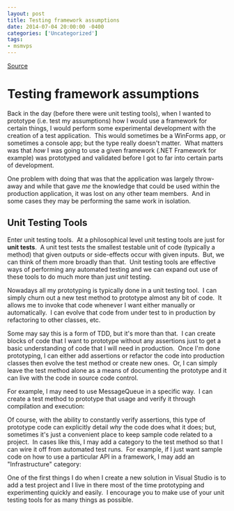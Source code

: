 ```yaml
---
layout: post
title: Testing framework assumptions
date: 2014-07-04 20:00:00 -0400
categories: ['Uncategorized']
tags:
- msmvps
---
```

[Source](http://pr-blog.azurewebsites.net/2014/07/05/testing-framework-assumptions/ "Permalink to Testing framework assumptions")

# Testing framework assumptions

Back in the day (before there were unit testing tools), when I wanted to prototype (i.e. test my assumptions) how I would use a framework for certain things, I would perform some experimental development with the creation of a test application.  This would sometimes be a WinForms app, or sometimes a console app; but the type really doesn't matter.  What matters was that _how_ I was going to use a given framework (.NET Framework for example) was prototyped and validated before I got to far into certain parts of development.

One problem with doing that was that the application was largely throw-away and while that gave _me_ the knowledge that could be used within the production application, it was lost on any other team members.  And in some cases they may be performing the same work in isolation.

## Unit Testing Tools

Enter unit testing tools.  At a philosophical level unit testing tools are just for **unit tests**.  A unit test tests the smallest testable unit of code (typically a method) that given outputs or side-effects occur with given inputs.  But, we can think of them more broadly than that.  Unit testing tools are effective ways of performing any automated testing and we can expand out use of these tools to do much more than just _unit_ testing.

Nowadays all my prototyping is typically done in a unit testing tool.  I can simply churn out a new test method to prototype almost any bit of code.  It allows me to invoke that code whenever I want either manually or automatically.  I can evolve that code from under test to in production by refactoring to other classes, etc.

Some may say this is a form of TDD, but it's more than that.  I can create blocks of code that I want to prototype without any assertions just to get a basic understanding of code that I will need in production.  Once I'm done prototyping, I can either add assertions or refactor the code into production classes then evolve the test method or create new ones.  Or, I can simply leave the test method alone as a means of documenting the prototype and it can live with the code in source code control.

For example, I may need to use MessageQueue in a specific way.  I can create a test method to prototype that usage and verify it through compilation and execution:

Of course, with the ability to constantly verify assertions, this type of prototype code can explicitly detail *why* the code does what it does; but, sometimes it's just a convenient place to keep sample code related to a project.  In cases like this, I may add a category to the test method so that I can wire it off from automated test runs.  For example, if I just want sample code on how to use a particular API in a framework, I may add an "Infrastructure" category:

One of the first things I do when I create a new solution in Visual Studio is to add a test project and I live in there most of the time prototyping and experimenting quickly and easily.  I encourage you to make use of your unit testing tools for as many things as possible.

